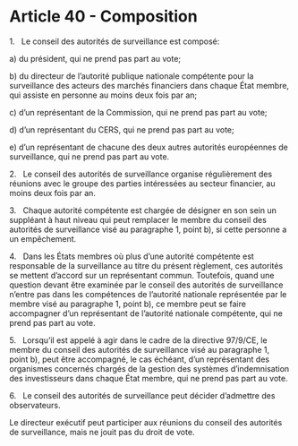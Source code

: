 # Article 40 - Composition


1.   Le conseil des autorités de surveillance est composé:

a) du président, qui ne prend pas part au vote;

b) du directeur de l’autorité publique nationale compétente pour la surveillance des acteurs des marchés financiers dans chaque État membre, qui assiste en personne au moins deux fois par an;

c) d’un représentant de la Commission, qui ne prend pas part au vote;

d) d’un représentant du CERS, qui ne prend pas part au vote;

e) d’un représentant de chacune des deux autres autorités européennes de surveillance, qui ne prend pas part au vote.

2.   Le conseil des autorités de surveillance organise régulièrement des réunions avec le groupe des parties intéressées au secteur financier, au moins deux fois par an.

3.   Chaque autorité compétente est chargée de désigner en son sein un suppléant à haut niveau qui peut remplacer le membre du conseil des autorités de surveillance visé au paragraphe 1, point b), si cette personne a un empêchement.

4.   Dans les États membres où plus d’une autorité compétente est responsable de la surveillance au titre du présent règlement, ces autorités se mettent d’accord sur un représentant commun. Toutefois, quand une question devant être examinée par le conseil des autorités de surveillance n’entre pas dans les compétences de l’autorité nationale représentée par le membre visé au paragraphe 1, point b), ce membre peut se faire accompagner d’un représentant de l’autorité nationale compétente, qui ne prend pas part au vote.

5.   Lorsqu’il est appelé à agir dans le cadre de la directive 97/9/CE, le membre du conseil des autorités de surveillance visé au paragraphe 1, point b), peut être accompagné, le cas échéant, d’un représentant des organismes concernés chargés de la gestion des systèmes d’indemnisation des investisseurs dans chaque État membre, qui ne prend pas part au vote.

6.   Le conseil des autorités de surveillance peut décider d’admettre des observateurs.

Le directeur exécutif peut participer aux réunions du conseil des autorités de surveillance, mais ne jouit pas du droit de vote.

